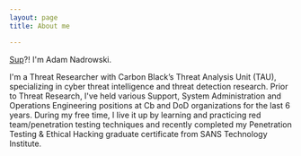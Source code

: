 ```yaml
---
layout: page
title: About me

---
```


[Sup](https://twitter.com/DanielMiessler/status/940020622997909504)?! I'm Adam Nadrowski.

I'm a Threat Researcher with Carbon Black’s Threat Analysis Unit (TAU), specializing in cyber threat intelligence and threat detection research. Prior to Threat Research, I've held various Support, System Administration and Operations Engineering positions at Cb and DoD organizations for the last 6 years. During my free time, I live it up by learning and practicing red team/penetration testing techniques and recently completed my Penetration Testing & Ethical Hacking graduate certificate from SANS Technology Institute.
